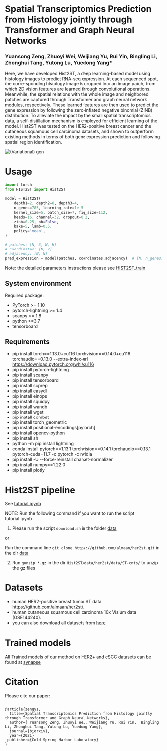 # Spatial Transcriptomics Prediction from Histology jointly through Transformer and Graph Neural Networks
### Yuansong Zeng, Zhuoyi Wei, Weijiang Yu, Rui Yin,  Bingling Li, Zhonghui Tang, Yutong Lu, Yuedong Yang*


 Here, we have developed Hist2ST, a deep learning-based model using histology images to predict RNA-seq expression.
  At each sequenced spot, the corre-sponding histology image is cropped into an image patch, from which 2D vision 
  features are learned through convolutional operations. Meanwhile, the spatial relations with the whole image and
   neighbored patches are captured through Transformer and graph neural network modules, respectively. These learned
    features are then used to predict the gene expression by following the zero-inflated negative binomial (ZINB) distribution.
     To alleviate the impact by the small spatial transcriptomics data, a self-distillation mechanism is employed for efficient
      learning of the model. Hist2ST was tested on the HER2-positive breast cancer and the cutaneous squamous cell carcinoma datasets, 
      and shown to outperform existing methods in terms of both gene expression prediction and following spatial region identification.
       


![(Variational) gcn](Workflow.png)



# Usage
```python
import torch
from HIST2ST import Hist2ST

model = Hist2ST(
    depth1=2, depth2=8, depth3=4,
    n_genes=785, learning_rate=1e-5,
    kernel_size=5, patch_size=7, fig_size=112,
    heads=16, channel=32, dropout=0.2,
    zinb=0.25, nb=False,
    bake=5, lamb=0.5, 
    policy='mean', 
)

# patches: [N, 3, W, H]
# coordinates: [N, 2]
# adjacency: [N, N]
pred_expression = model(patches, coordinates,adjacency)  # [N, n_genes]

```

Note: the detailed parameters instructions please see [HIST2ST_train](https://github.com/biomed-AI/Hist2ST/blob/main/HIST2ST_train.py)


## System environment
Required package:
- PyTorch >= 1.10
- pytorch-lightning >= 1.4
- scanpy >= 1.8
- python >=3.7
- tensorboard

## Requirements
- pip install torch==1.13.0+cu116 torchvision==0.14.0+cu116 torchaudio==0.13.0 --extra-index-url https://download.pytorch.org/whl/cu116
- pip install pytorch-lightning
- pip install scanpy
- pip install tensorboard
- pip install scprep
- pip install easydl
- pip install einops
- pip install squidpy
- pip install wandb
- pip install wget
- pip install combat
- pip install torch_geometric
- pip install positional-encodings[pytorch]
- pip install opencv-python
- pip install sh
- python -m pip install lightning
- conda install pytorch==1.13.1 torchvision==0.14.1 torchaudio==0.13.1 pytorch-cuda=11.7 -c pytorch -c nvidia
- pip install -U --force-reinstall charset-normalizer 
- pip install numpy==1.22.0
- pip install plotly



# Hist2ST pipeline

See [tutorial.ipynb](tutorial.ipynb)


NOTE: Run the following command if you want to run the script tutorial.ipynb
 
1.  Please run the script `download.sh` in the folder [data](https://github.com/biomed-AI/Hist2ST/tree/main/data) 

or 

Run the command line `git clone https://github.com/almaan/her2st.git` in the dir [data](https://github.com/biomed-AI/Hist2ST/tree/main/data) 

2. Run `gunzip *.gz` in the dir `Hist2ST/data/her2st/data/ST-cnts/` to unzip the gz files


# Datasets

 -  human HER2-positive breast tumor ST data https://github.com/almaan/her2st/.
 -  human cutaneous squamous cell carcinoma 10x Visium data (GSE144240).
 -  you can also download all datasets from [here](https://www.synapse.org/#!Synapse:syn29738084/files/)


# Trained models
All Trained models of our method on HER2+ and cSCC datasets can be found at [synapse](https://www.synapse.org/#!Synapse:syn29738084/files/)


# Citation

Please cite our paper:

```

@article{zengys,
  title={Spatial Transcriptomics Prediction from Histology jointly through Transformer and Graph Neural Networks},
  author={ Yuansong Zeng, Zhuoyi Wei, Weijiang Yu, Rui Yin,  Bingling Li, Zhonghui Tang, Yutong Lu, Yuedong Yang},
  journal={biorxiv},
  year={2021}
 publisher={Cold Spring Harbor Laboratory}
}

```
